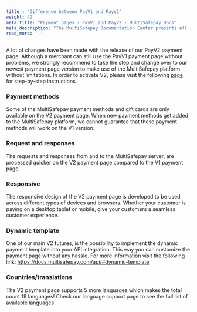 ```yaml
---
title : "Difference between PayV1 and PayV2"
weight: 42
meta_title: "Payment pages - PayV1 and PayV2 - MultiSafepay Docs"
meta_description: "The MultiSafepay Documentation Center presents all relevant information about our Plugins and API. You can also find support pages for payment methods, tools and general questions as well as the contact details of our Support and Integration Teams."
read_more: '.'
---
```


A lot of changes have been made with the release of our PayV2 payment page.  Although a merchant can still use the PayV1 payment page without problems, we strongly recommend to take the step and change over to our newest payment page version to make use of the MultiSafepay platform without limitations. In order to activate V2, please visit the following [page](https://docs.multisafepay.com/tools/payment-pages/what-is-payv2/) for step-by-step instructions.

### Payment methods
Some of the MultiSafepay payment methods and gift cards are only available on the V2 payment page. When new payment methods get added to the MultiSafepay platform, we cannot guarantee that these payment methods will work on the V1 version.

### Request and responses
The requests and responses from and to the MultiSafepay server, are processed quicker on the V2 payment page compared to the V1 payment page.

### Responsive
The responsive design of the V2 payment page is developed to be used across different types of devices and browsers. Whether your customer is paying on a desktop,tablet or mobile, give your customers a seamless customer experience.

### Dynamic template
One of our main V2 futures, is the possibility to implement the dynamic payment template into your API integration. This way you can customize the payment page without any hassle.
 For more information visit the following link: https://docs.multisafepay.com/api/#dynamic-template

### Countries/translations
The V2 payment page supports 5 more languages which makes the total count 19 languages! Check our language support page to see the full list of available languages
